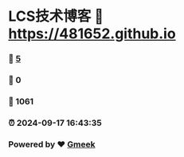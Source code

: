 # LCS技术博客 :link: https://481652.github.io 
### :page_facing_up: [5](https://481652.github.io/tag.html) 
### :speech_balloon: 0 
### :hibiscus: 1061 
### :alarm_clock: 2024-09-17 16:43:35 
### Powered by :heart: [Gmeek](https://github.com/Meekdai/Gmeek)

